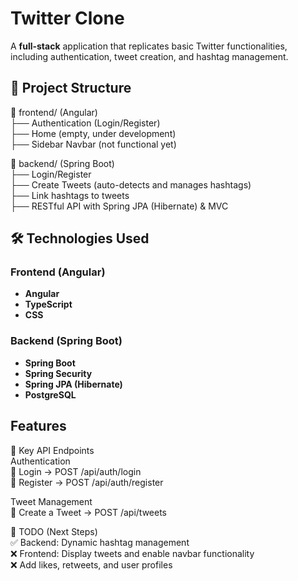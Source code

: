# Twitter Clone

A **full-stack** application that replicates basic Twitter functionalities, including authentication, tweet creation, and hashtag management.

## 📁 Project Structure
📂 frontend/ (Angular)  
├── Authentication (Login/Register)  
├── Home (empty, under development)  
├── Sidebar Navbar (not functional yet)  

📂 backend/ (Spring Boot)  
├── Login/Register  
├── Create Tweets (auto-detects and manages hashtags)  
├── Link hashtags to tweets  
├── RESTful API with Spring JPA (Hibernate) & MVC  

## 🛠 Technologies Used
### **Frontend (Angular)**
- **Angular**
- **TypeScript**
- **CSS**

### **Backend (Spring Boot)**
- **Spring Boot**
- **Spring Security**
- **Spring JPA (Hibernate)**
- **PostgreSQL**

## **Features**
📌 Key API Endpoints  
Authentication  
🔹 Login → POST /api/auth/login  
🔹 Register → POST /api/auth/register

Tweet Management  
📌 Create a Tweet → POST /api/tweets

📜 TODO (Next Steps)  
✅ Backend: Dynamic hashtag management  
❌ Frontend: Display tweets and enable navbar functionality  
❌ Add likes, retweets, and user profiles  

